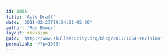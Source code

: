 ```yaml
---
id: 1055
title: 'Auto Draft'
date: '2011-02-27T19:54:01-05:00'
author: 'Ron Bowes'
layout: revision
guid: 'http://www.skullsecurity.org/blog/2011/1054-revision'
permalink: '/?p=1055'
---
```


